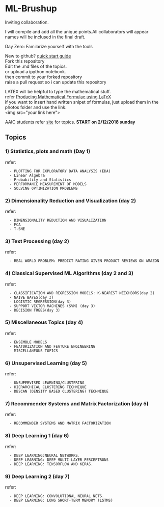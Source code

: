 # ML-Brushup

Inviting collaboration.


I will compile and add all the unique points.All collaborators will appear names will be inclused in the final draft. 

Day Zero: Familarize yourself with the tools

New to github? [quick start guide](https://guides.github.com/activities/hello-world/) <br>
Fork this repository<br>
Edit the .md files of the topics.<br>
or upload a ipython notebook.<br>
then commit to your forked repository<br>
raise a pull request so i can update this repository<br>

LATEX will be helpful to type the mathematical stuff.<br>
refer [Producing Mathematical Formulae using LaTeX](https://www.maths.tcd.ie/~dwilkins/LaTeXPrimer/) <br>
if you want to insert hand written snipet of formulas, just upload them in the photos folder and use the link.<br>
\<img src="your link here"\>

AAIC students refer [site](https://www.appliedaicourse.com/course/applied-ai-course-online/) for topics. **START on 2/12/2018 sunday**

## Topics

### 1) Statistics, plots and math (Day 1)
refer: 

      - PLOTTING FOR EXPLORATORY DATA ANALYSIS (EDA)
      - Linear Algebra
      - Probability and Statistics
      - PERFORMANCE MEASUREMENT OF MODELS
      - SOLVING OPTIMIZATION PROBLEMS

### 2) Dimensionality Reduction and Visualization (day 2)
refer:

      - DIMENSIONALITY REDUCTION AND VISUALIZATION
      - PCA
      - T-SNE

### 3) Text Processing (day 2)
refer:

      - REAL WORLD PROBLEM: PREDICT RATING GIVEN PRODUCT REVIEWS ON AMAZON

### 4) Classical Supervised ML Algorithms (day 2 and 3)
refer:

      - CLASSIFICATION AND REGRESSION MODELS: K-NEAREST NEIGHBORS(day 2)
      - NAIVE BAYES(day 3)
      - LOGISTIC REGRESSION(day 3)
      - SUPPORT VECTOR MACHINES (SVM) (day 3)
      - DECISION TREES(day 3)

### 5) Miscellaneous Topics (day 4)
refer:
      
      - ENSEMBLE MODELS
      - FEATURIZATION AND FEATURE ENGINEERING
      - MISCELLANEOUS TOPICS

### 6) Unsupervised Learning (day 5)
refer:
      
      - UNSUPERVISED LEARNING/CLUSTERING
      - HIERARCHICAL CLUSTERING TECHNIQUE
      - DBSCAN (DENSITY BASED CLUSTERING) TECHNIQUE
      

### 7) Recommender Systems and Matrix Factorization (day 5)
refer:
      
      - RECOMMENDER SYSTEMS AND MATRIX FACTORIZATION

### 8) Deep Learning 1 (day 6)
refer:

      - DEEP LEARNING:NEURAL NETWORKS.
      - DEEP LEARNING: DEEP MULTI-LAYER PERCEPTRONS
      - DEEP LEARNING: TENSORFLOW AND KERAS.

### 9) Deep Learning 2 (day 7)
refer:
      
      - DEEP LEARNING: CONVOLUTIONAL NEURAL NETS.
      - DEEP LEARNING: LONG SHORT-TERM MEMORY (LSTMS)
